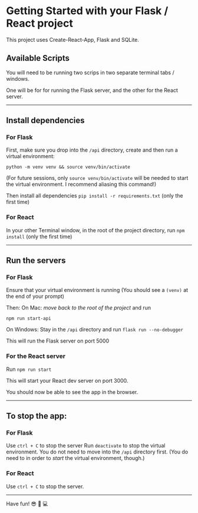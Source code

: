 # Getting Started with your Flask / React project

This project uses Create-React-App, Flask and SQLite.

## Available Scripts

You will need to be running two scrips in two separate terminal tabs / windows.

One will be for for running the Flask server, and the other for the React server.

---

## Install dependencies

### For Flask

First, make sure you drop into the `/api` directory, create and then run a virtual environment:

`python -m venv venv && source venv/bin/activate`

(For future sessions, only `source venv/bin/activate` will be needed to start the virtual environment. I recommend aliasing this command!)

Then install all dependencies `pip install -r requirements.txt` (only the first time)

### For React

In your other Terminal window, in the root of the project directory, run `npm install` (only the first time)

---

## Run the servers

### For Flask

Ensure that your virtual environment is running (You should see a `(venv)` at the end of your prompt)

Then:
On Mac: _move back to the root of the project_ and run

`npm run start-api`

On Windows:
Stay in the `/api` directory and run
`flask run --no-debugger`

This will run the Flask server on port 5000

### For the React server

Run `npm run start`

This will start your React dev server on port 3000.

You should now be able to see the app in the browser.

---

## To stop the app:

### For Flask

Use `ctrl + C` to stop the server
Run `deactivate` to stop the virtual environment. You do not need to move into the `/api` directory first. (You do need to in order to _start_ the virtual environment, though.)

### For React

Use `ctrl + C` to stop the server.

---

Have fun! 😎 🎉 💻

